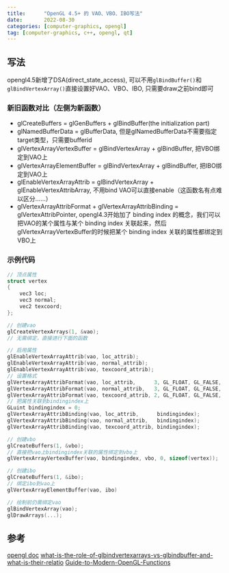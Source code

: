 ```yaml
---
title:      "OpenGL 4.5+ 的 VAO、VBO、IBO写法"
date:       2022-08-30
categories: [computer-graphics, opengl]
tag: [computer-graphics, c++, opengl, qt]
---
```


## 写法

opengl4.5新增了DSA(direct_state_access), 可以不用```glBindBuffer()```和```glBindVertexArray()```直接设置好VAO、VBO、IBO, 只需要draw之前bind即可

### 新旧函数对比（左侧为新函数）

* glCreateBuffers = glGenBuffers + glBindBuffer(the initialization part)
* glNamedBufferData = glBufferData, 但是glNamedBufferData不需要指定target类型，只需要bufferid
* glVertexArrayVertexBuffer = glBindVertexArray + glBindBuffer, 把VBO绑定到VAO上
* glVertexArrayElementBuffer = glBindVertexArray + glBindBuffer, 把IBO绑定到VAO上
* glEnableVertexArrayAttrib = glBindVertexArray + glEnableVertexAttribArray, 不用bind VAO可以直接enable（这函数名有点难以区分......）
* glVertexArrayAttribFormat + glVertexArrayAttribBinding = glVertexAttribPointer, opengl4.3开始加了 binding index 的概念，我们可以把VAO的某个属性与某个 binding index 关联起来，然后glVertexArrayVertexBuffer的时候把某个 binding index 关联的属性都绑定到VBO上

### 示例代码

```c++
// 顶点属性
struct vertex
{
    vec3 loc;
    vec3 normal;
    vec2 texcoord;
};

// 创建vao
glCreateVertexArrays(1, &vao);
// 无需绑定，直接进行下面的函数

// 启用属性
glEnableVertexArrayAttrib(vao, loc_attrib);
glEnableVertexArrayAttrib(vao, normal_attrib);
glEnableVertexArrayAttrib(vao, texcoord_attrib);
// 设置格式
glVertexArrayAttribFormat(vao, loc_attrib,      3, GL_FLOAT, GL_FALSE, offsetof(vertex, loc));
glVertexArrayAttribFormat(vao, normal_attrib,   3, GL_FLOAT, GL_FALSE, offsetof(vertex, normal));
glVertexArrayAttribFormat(vao, texcoord_attrib, 2, GL_FLOAT, GL_FALSE, offsetof(vertex, texcoord));
// 把属性关联到bindingindex上
GLuint bindingindex = 0;
glVertexArrayAttribBinding(vao, loc_attrib,      bindingindex);
glVertexArrayAttribBinding(vao, normal_attrib,   bindingindex);
glVertexArrayAttribBinding(vao, texcoord_attrib, bindingindex);

// 创建vbo
glCreateBuffers(1, &vbo);
// 直接把vao上bindingindex关联的属性绑定到vbo上
glVertexArrayVertexBuffer(vao, bindingindex, vbo, 0, sizeof(vertex));

// 创建ibo
glCreateBuffers(1, &ibo);
// 绑定ibo到vao上
glVertexArrayElementBuffer(vao, ibo)

// 绘制前仍需绑定vao
glBindVertexArray(vao);
glDrawArrays(...);
```

## 参考

[opengl doc](https://docs.gl/gl4/glBindBuffer)
[what-is-the-role-of-glbindvertexarrays-vs-glbindbuffer-and-what-is-their-relatio](https://stackoverflow.com/questions/21652546/what-is-the-role-of-glbindvertexarrays-vs-glbindbuffer-and-what-is-their-relatio)
[Guide-to-Modern-OpenGL-Functions](https://github.com/fendevel/Guide-to-Modern-OpenGL-Functions#setting-up-mix--match-shaders-with-program-pipelines)
